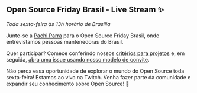 

## Open Source Friday Brasil - Live Stream ✨
_Toda sexta-feira às 13h horário de Brasilia_

Junte-se a [Pachi Parra](https://www.instagram.com/pachicodes/) para o  Open Source Friday Brasil, onde entrevistamos pessoas mantenedoras do Brasil.

Quer participar? Comece conferindo nossos [critérios para projetos](https://github.com/pachicodes/open-source-friday-brasil/blob/main/admin/project-criteria.md) e, em seguida, [abra uma issue usando nosso modelo de convite](https://github.com/pachicodes/open-source-friday-brasil/issues/new?template=brasil.yml).

Não perca essa oportunidade de explorar o mundo do Open Source toda sexta-feira! Estamos ao vivo na Twitch.
Venha fazer parte da comunidade e expandir seu conhecimento sobre Open Source! 🚀

